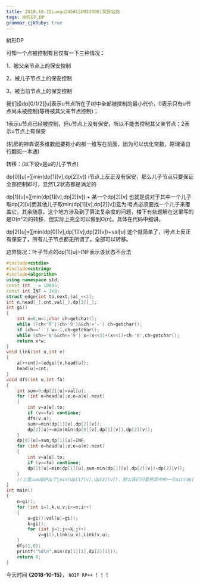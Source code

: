 ```yaml
---
title: 2018-10-15Luogu2458[SDOI2006]保安站岗
tags: 树形DP,DP
grammar_cjkRuby: true
---
```

树形DP

可知一个点被控制有且仅有一下三种情况：

1、被父亲节点上的保安控制

2、被儿子节点上的保安控制

3、被当前节点上的保安控制

我们设dp[0/1/2][u]表示u节点所在子树中全部被控制的最小代价，0表示只有u节点尚未被控制(等待被其父亲节点控制)；

1表示u节点已经被控制，但u节点上没有保安，所以不能去控制其父亲节点；2表示u节点上有保安

(机房的神犇说多维数组要把小的那一维写在前面，因为可以优化常数，原理请自行翻阅一本通)

转移：(以下设v是u的儿子节点)

dp[0][u]=∑min(dp[1][v],dp[2][v]) i节点上反正没有保安，那么儿子节点只要保证全部控制即可，显然1,2状态都是满足的

dp[1][u]=∑min(dp[1][v],dp[2][v]) + 某一个dp[2][v] 也就是说对于其中一个儿子取dp[2][v]而其他儿子取min(dp[1][v],dp[2][v])意为i号点必须要找一个儿子来覆盖它，其余随意。这个地方涉及到了算法复杂度的问题，楼下有些题解在这里写的是O(n^2)的转移，但实际上完全可以做到O(n)。具体在代码中细讲。

dp[2][u]=∑min(dp[0][v],dp[1][v],dp[2][v])+val[u] 这个就简单了，i号点上反正有保安了，所有儿子节点都无所谓了，全部可以转移。

边界情况：叶子节点的dp[1][u]=INF表示该状态不合法

~~~cpp
#include<cstdio>
#include<cstring>
#include<algorithm>
using namespace std;
const int _ = 10005;
const int INF = 1e9;
struct edge{int to,next;}a[_<<1];
int n,head[_],cnt,val[_],dp[3][_];
int gi()
{
    int x=0,w=1;char ch=getchar();
    while ((ch<'0'||ch>'9')&&ch!='-') ch=getchar();
    if (ch=='-') w=-1,ch=getchar();
    while (ch>='0'&&ch<='9') x=(x<<3)+(x<<1)+ch-'0',ch=getchar();
    return x*w;
}
void Link(int u,int v)
{
    a[++cnt]=(edge){v,head[u]};
    head[u]=cnt;
}
void dfs(int u,int fa)
{
    int sum=0;dp[2][u]=val[u];
    for (int e=head[u];e;e=a[e].next)
    {
        int v=a[e].to;
        if (v==fa) continue;
        dfs(v,u);
        sum+=min(dp[1][v],dp[2][v]);
        dp[2][u]+=min(min(dp[0][v],dp[1][v]),dp[2][v]);
    }
    dp[0][u]=sum;dp[1][u]=INF;
    for (int e=head[u];e;e=a[e].next)
    {
        int v=a[e].to;
        if (v==fa) continue;
        dp[1][u]=min(dp[1][u],sum-min(dp[1][v],dp[2][v])+dp[2][v]);
    }
    //上面sum维护出了∑min(dp[1][v],dp[2][v])，那么我们只要把其中的一个min(dp[1][v],dp[2][v])替换成dp[2][v]然后维护最小值即可
}
int main()
{
    n=gi();
    for (int i=1,k,u,v;i<=n;i++)
    {
        u=gi();val[u]=gi();
        k=gi();
        for (int j=1;j<=k;j++)
            v=gi(),Link(u,v),Link(v,u);
    }
    dfs(1,0);
    printf("%d\n",min(dp[1][1],dp[2][1]));
    return 0;
}
~~~

今天时间 **{2018-10-15}**， `NOIP RP++` ！！！
